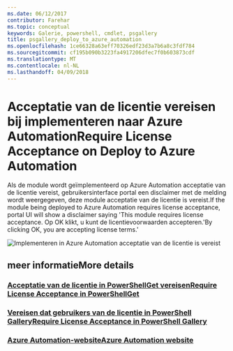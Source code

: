 ```yaml
---
ms.date: 06/12/2017
contributor: Farehar
ms.topic: conceptual
keywords: Galerie, powershell, cmdlet, psgallery
title: psgallery_deploy_to_azure_automation
ms.openlocfilehash: 1ce66328a63eff70326edf23d3a7b6a8c3fdf784
ms.sourcegitcommit: cf195b090b3223fa4917206dfec7f0b603873cdf
ms.translationtype: MT
ms.contentlocale: nl-NL
ms.lasthandoff: 04/09/2018
---
```

<a name="require-license-acceptance-on-deploy-to-azure-automation"></a><span data-ttu-id="3b5ac-103">Acceptatie van de licentie vereisen bij implementeren naar Azure Automation</span><span class="sxs-lookup"><span data-stu-id="3b5ac-103">Require License Acceptance on Deploy to Azure Automation</span></span>
===========================

<span data-ttu-id="3b5ac-104">Als de module wordt geïmplementeerd op Azure Automation acceptatie van de licentie vereist, gebruikersinterface portal een disclaimer met de melding wordt weergegeven, deze module acceptatie van de licentie is vereist.</span><span class="sxs-lookup"><span data-stu-id="3b5ac-104">If the module being deployed to Azure Automation requires license acceptance, portal UI will show a disclaimer saying 'This module requires license acceptance.</span></span> <span data-ttu-id="3b5ac-105">Op OK klikt, u kunt de licentievoorwaarden accepteren.'</span><span class="sxs-lookup"><span data-stu-id="3b5ac-105">By clicking OK, you are accepting license terms.'</span></span>


![Implementeren in Azure Automation acceptatie van de licentie is vereist](Images/DeployToAzureAutomationRequireLicenseAcceptanceDisclaimer.png)


## <a name="more-details"></a><span data-ttu-id="3b5ac-107">meer informatie</span><span class="sxs-lookup"><span data-stu-id="3b5ac-107">More details</span></span>
### <a name="require-license-acceptance-in-powershellgetpsgetmodulerequirelicenseacceptancemd"></a>[<span data-ttu-id="3b5ac-108">Acceptatie van de licentie in PowerShellGet vereisen</span><span class="sxs-lookup"><span data-stu-id="3b5ac-108">Require License Acceptance in PowerShellGet</span></span>](../psget/module/RequireLicenseAcceptance.md)
### <a name="require-license-acceptance-in-powershell-gallerypsgalleryrequireslicenseacceptancemd"></a>[<span data-ttu-id="3b5ac-109">Vereisen dat gebruikers van de licentie in PowerShell Gallery</span><span class="sxs-lookup"><span data-stu-id="3b5ac-109">Require License Acceptance in PowerShell Gallery</span></span>](psgallery_requires_license_acceptance.md)
### <a name="azure-automation-websitehttpazuremicrosoftcomservicesautomation"></a>[<span data-ttu-id="3b5ac-110">Azure Automation-website</span><span class="sxs-lookup"><span data-stu-id="3b5ac-110">Azure Automation website</span></span>](http://azure.microsoft.com/services/automation/)